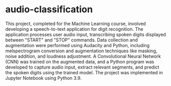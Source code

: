 # audio-classification

This project, completed for the Machine Learning course, involved developing a speech-to-text application for digit recognition.  The application processes user audio input, transcribing spoken digits displayed between "START" and "STOP" commands.  Data collection and augmentation were performed using Audacity and Python, including melspectrogram conversion and augmentation techniques like masking, noise addition, and loudness adjustment. A Convolutional Neural Network (CNN) was trained on the augmented data, and a Python program was developed to capture audio input, extract relevant segments, and predict the spoken digits using the trained model. The project was implemented in Jupyter Notebook using Python 3.9.
